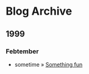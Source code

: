 [order: 30]:/
[show-if: has_blog]:/
[title: Archive]:/

<div class="page-header">
	<h1>Blog Archive</h1>
</div>

<div data-lift="archived_posts">
	<div name="year-block">
		<h2 name="year">1999</h2>
		<div name="month-block">
			<h3 name="month">Febtember</h3>
			<ul>
				<li name="post-block">
				<span name="post-date">sometime</span>
				»
				<a name="post-title" href="#">Something fun</a>
				</li>
			</ul>
	    </div>
	</div>
</div>